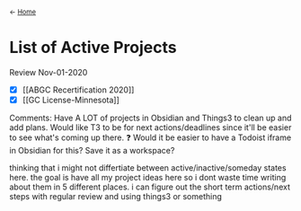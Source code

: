 <small>← [Home](../home-note)</small>
# List of Active Projects





Review Nov-01-2020
- [x] [[ABGC Recertification 2020]]
- [x] [[GC License-Minnesota]]

Comments: Have A LOT of projects in Obsidian and Things3 to clean up and add plans. Would like T3 to be for next actions/deadlines since it'll be easier to see what's coming up there. 
❓ Would it be easier to have a Todoist iframe in Obsidian for this? Save it as a workspace?

thinking that i might not differtiate between active/inactive/someday states here. the goal is have all my project ideas here so i dont waste time writing about them in 5 different places. i can figure out the short term actions/next steps with regular review and using things3 or something